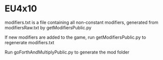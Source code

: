 # EU4x10

modifiers.txt is a file containing all non-constant modifiers, generated from modifiersRaw.txt by getModifiersPublic.py
 
If new modifiers are added to the game, run getModifiersPublic.py to regenerate modifiers.txt

Run goForthAndMultiplyPublic.py to generate the mod folder
